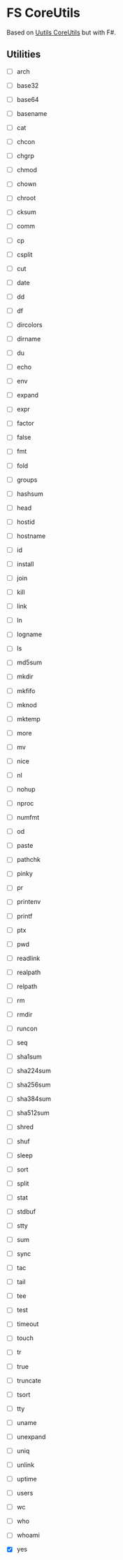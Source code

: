 # FS CoreUtils

Based on [Uutils CoreUtils](https://github.com/uutils/coreutils) but with F#.

## Utilities

- [ ] arch       
- [ ] base32     
- [ ] base64     
- [ ] basename   
- [ ] cat        
- [ ] chcon 
- [ ] chgrp      
- [ ] chmod      
- [ ] chown      
- [ ] chroot     
- [ ] cksum      
- [ ] comm       
- [ ] cp     
- [ ] csplit     
- [ ] cut        
- [ ] date   
- [ ] dd    
- [ ] df     
- [ ] dircolors  
- [ ] dirname    
- [ ] du         
- [ ] echo       
- [ ] env        
- [ ] expand     
- [ ] expr   
- [ ] factor     
- [ ] false      
- [ ] fmt        
- [ ] fold       
- [ ] groups     
- [ ] hashsum    
- [ ] head       
- [ ] hostid     
- [ ] hostname   
- [ ] id         
- [ ] install
- [ ] join   
- [ ] kill       
- [ ] link       
- [ ] ln         
- [ ] logname    
- [ ] ls
- [ ] md5sum
- [ ] mkdir      
- [ ] mkfifo     
- [ ] mknod      
- [ ] mktemp     
- [ ] more   
- [ ] mv         
- [ ] nice       
- [ ] nl         
- [ ] nohup      
- [ ] nproc      
- [ ] numfmt 
- [ ] od     
- [ ] paste      
- [ ] pathchk    
- [ ] pinky      
- [ ] pr     
- [ ] printenv   
- [ ] printf 
- [ ] ptx        
- [ ] pwd        
- [ ] readlink   
- [ ] realpath   
- [ ] relpath    
- [ ] rm         
- [ ] rmdir      
- [ ] runcon
- [ ] seq        
- [ ] sha1sum
- [ ] sha224sum
- [ ] sha256sum
- [ ] sha384sum
- [ ] sha512sum
- [ ] shred      
- [ ] shuf       
- [ ] sleep      
- [ ] sort   
- [ ] split  
- [ ] stat       
- [ ] stdbuf     
- [ ] stty  
- [ ] sum        
- [ ] sync       
- [ ] tac    
- [ ] tail   
- [ ] tee        
- [ ] test   
- [ ] timeout    
- [ ] touch      
- [ ] tr         
- [ ] true       
- [ ] truncate   
- [ ] tsort      
- [ ] tty        
- [ ] uname      
- [ ] unexpand   
- [ ] uniq       
- [ ] unlink     
- [ ] uptime     
- [ ] users      
- [ ] wc         
- [ ] who        
- [ ] whoami     
- [x] yes        

